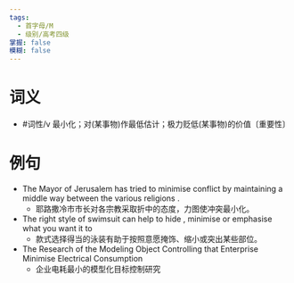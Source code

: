 ```yaml
---
tags:
  - 首字母/M
  - 级别/高考四级
掌握: false
模糊: false
---
```

# 词义
- #词性/v  最小化；对(某事物)作最低估计；极力贬低(某事物)的价值〔重要性〕
# 例句
- The Mayor of Jerusalem has tried to minimise conflict by maintaining a middle way between the various religions .
	- 耶路撒冷市市长对各宗教采取折中的态度，力图使冲突最小化。
- The right style of swimsuit can help to hide , minimise or emphasise what you want it to
	- 款式选择得当的泳装有助于按照意愿掩饰、缩小或突出某些部位。
- The Research of the Modeling Object Controlling that Enterprise Minimise Electrical Consumption
	- 企业电耗最小的模型化目标控制研究
